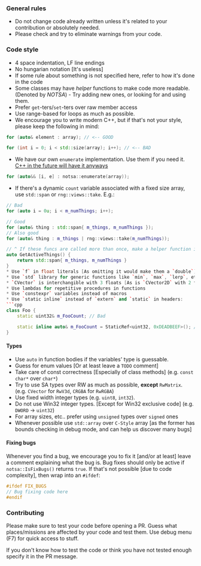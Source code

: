### General rules

* Do not change code already written unless it's related to your contribution or absolutely needed.
* Please check and try to eliminate warnings from your code.

### Code style
* 4 space indentation, LF line endings
* No hungarian notation [It's useless]
* If some rule about something is not specified here, refer to how it's done in the code
* Some classes may have *helper* functions to make code more readable. (Denoted by *NOTSA*) - Try adding new ones, or looking for and using them.
* Prefer `get`-ters/`set`-ters over raw member access
* Use range-based for loops as much as possible.
* We encourage you to write modern C++, but if that's not your style, please keep the following in mind:
```cpp
for (auto& element : array); // <-- GOOD

for (int i = 0; i < std::size(array); i++); // <-- BAD
```
* We have our own `enumerate` implementation. Use them if you need it. [C++ in the future will have it anyways](https://github.com/cplusplus/papers/issues/875)
```cpp
for (auto&& [i, e] : notsa::enumerate(array));
```
* If there's a dynamic `count` variable associated with a fixed size array, use `std::span` or `rng::views::take`. E.g.:
```cpp
// Bad
for (auto i = 0u; i < m_numThings; i++);

// Good
for (auto& thing : std::span{ m_things, m_numThings });
// Also good
for (auto& thing : m_things | rng::views::take(m_numThings));

// ^ If these funcs are called more than once, make a helper function in the header. Like below:
auto GetActiveThings() {
    return std::span{ m_things, m_numThings }
}
* Use `f` in float literals [As omitting it would make them a `double`] (e.g. `1.0f`)
* Use `std` library for generic functions like `min`, `max`, `lerp`, etc...
* `CVector` is interchangible with 3 floats [As is `CVector2D` with 2 floats] for function args
* Use lambdas for repetitive procedures in functions
* Use `constexpr` variables instead of macros
* Use `static inline` instead of `extern` and `static` in headers:
```cpp
class Foo {
    static uint32& m_FooCount; // Bad

    static inline auto& m_FooCount = StaticRef<uint32, 0xDEADBEEF>(); // Good
}
```

#### Types
* Use `auto` in function bodies if the variables' type is guessable.
* Guess for enum values [Or at least leave a `TODO` comment]
* Take care of const correctness [Especially of class methods] (e.g. `const char*` over `char*`)
* Try to use SA types over RW as much as possible, **except** `RwMatrix`. (e.g. `CVector` for `RwV3d`, `CRGBA` for `RwRGBA`)
* Use fixed width integer types (e.g. `uint8`, `int32`).
* Do not use Win32 integer types. [Except for Win32 exclusive code] (e.g. `DWORD` -> `uint32`)
* For array sizes, etc.. prefer using `unsigned` types over `signed` ones
* Whenever possible use `std::array` over `C-Style` array [as the former has bounds checking in debug mode, and can help us discover many bugs]

#### Fixing bugs
Whenever you find a bug, we encourage you to fix it [and/or at least] leave a comment explaining what the bug is.
Bug fixes should only be active if `notsa::IsFixBugs()` returns `true`.
If that's not possible [due to code complexity], then wrap into an `#ifdef`:
```c
#ifdef FIX_BUGS
// Bug fixing code here
#endif
```

### Contributing
Please make sure to test your code before opening a PR. Guess what places/missions are affected by your code and test them. Use debug menu (F7) for quick access to stuff.

If you don't know how to test the code or think you have not tested enough specify it in the PR message.
